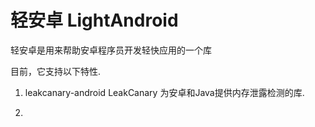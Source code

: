 # 轻安卓 LightAndroid
轻安卓是用来帮助安卓程序员开发轻快应用的一个库

目前，它支持以下特性.
1. leakcanary-android
LeakCanary
为安卓和Java提供内存泄露检测的库.

2.  